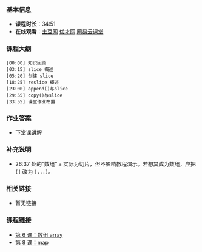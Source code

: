 <!--
author: vincent.tian
date: 2016-02-07
title: 第 7 课：切片 slice
tags: go,programing
category: go编程基础
status: publish
summary: 《Go编程基础》是一套针对 Google 出品的 Go 语言的视频语音教程，主要面向新手级别的学习者。
-->

### 基本信息

- **课程时长**：34:51
- **在线观看**：[土豆网](http://www.tudou.com/programs/view/I-hrdoouUjs/) [优才网](http://www.ucai.cn/course/chapter/69/3210/4625) [网易云课堂](http://study.163.com/course/courseLearn.htm?courseId=306002#/learn/video?lessonId=421018&courseId=306002)

### 课程大纲

	[00:00] 知识回顾
	[03:15] slice 概述
	[05:20] 创建 slice
	[18:25] reslice 概述
	[23:00] append()与slice
	[29:55] copy()与slice
	[33:55] 课堂作业布置
	
### 作业答案

- 下堂课讲解

### 补充说明

- 26:37 处的“数组” a 实际为切片，但不影响教程演示。若想其成为数组，应把 `[]` 改为 `[...]`。

### 相关链接

- 暂无链接

### 课程链接

- [第 6 课：数组 array](lecture6.html)
- [第 8 课：map](lecture8.html)
